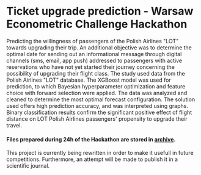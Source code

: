 # Ticket upgrade prediction - Warsaw Econometric Challenge Hackathon

Predicting the willingness of passengers of the Polish Airlines &quot;LOT&quot; towards upgrading their
trip. An additional objective was to determine the optimal date for sending out an informational
message through digital channels (sms, email, app push) addressed to passengers with active
reservations who have not yet started their journey concerning the possibility of upgrading their
flight class. The study used data from the Polish Airlines &quot;LOT&quot; database. The XGBoost model
was used for prediction, to which Bayesian hyperparameter optimization and feature choice with
forward selection were applied. The data was analyzed and cleaned to determine the most optimal
forecast configuration. The solution used offers high prediction accuracy, and was interpreted using
graphs. Binary classification results confirm the significant positive effect of flight distance on LOT
Polish Airlines passengers&#39; propensity to upgrade their travel.

#### Files prepared during 24h of the Hackathon are stored in [archive](https://github.com/kuba1302/ticket-upgrade-prediction/tree/main/archive).

This project is currently being rewritten in order to make it usefull in future competitions. Furthermore, an attempt will be made to publish it in a scientific journal.